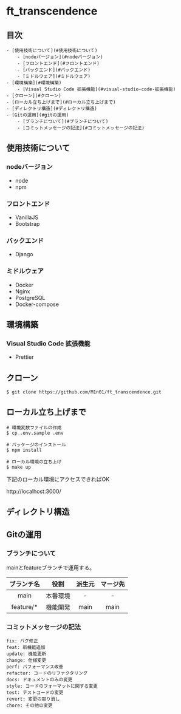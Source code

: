 # ft_transcendence

## 目次

	- [使用技術について](#使用技術について)
		- [nodeバージョン](#nodeバージョン)
		- [フロントエンド](#フロントエンド)
		- [バックエンド](#バックエンド)
		- [ミドルウェア](#ミドルウェア)
	- [環境構築](#環境構築)
		- [Visual Studio Code 拡張機能](#visual-studio-code-拡張機能)
	- [クローン](#クローン)
	- [ローカル立ち上げまで](#ローカル立ち上げまで)
	- [ディレクトリ構造](#ディレクトリ構造)
	- [Gitの運用](#gitの運用)
		- [ブランチについて](#ブランチについて)
		- [コミットメッセージの記法](#コミットメッセージの記法)

## 使用技術について
### nodeバージョン
- node 
- npm 

### フロントエンド
- VanillaJS
- Bootstrap

### バックエンド
- Django

### ミドルウェア
- Docker
- Nginx
- PostgreSQL
- Docker-compose

## 環境構築
### Visual Studio Code 拡張機能
- Prettier

## クローン
```
$ git clone https://github.com/M1n01/ft_transcendence.git
```

## ローカル立ち上げまで
```
# 環境変数ファイルの作成
$ cp .env.sample .env

# パッケージのインストール
$ npm install

# ローカル環境の立ち上げ
$ make up
```

下記のローカル環境にアクセスできればOK

http://localhost:3000/

## ディレクトリ構造

## Gitの運用
### ブランチについて
mainとfeatureブランチで運用する。

|ブランチ名|役割|派生元|マージ先|
|:---:|:---:|:---:|:---:|
|main|本番環境|-|-|
|feature/*|機能開発|main|main|

### コミットメッセージの記法
```
fix: バグ修正
feat: 新機能追加
update: 機能更新
change: 仕様変更
perf: パフォーマンス改善
refactor: コードのリファクタリング
docs: ドキュメントのみの変更
style: コードのフォーマットに関する変更
test: テストコードの変更
revert: 変更の取り消し
chore: その他の変更
```

